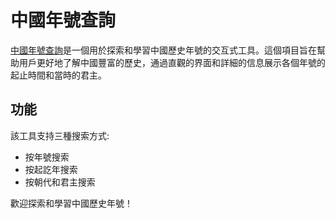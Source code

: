 # 中國年號查詢

[中國年號查詢](https://qinghaoh.github.io/chinese-era-explorer)是一個用於探索和學習中國歷史年號的交互式工具。這個項目旨在幫助用戶更好地了解中國豐富的歷史，通過直觀的界面和詳細的信息展示各個年號的起止時間和當時的君主。

## 功能

該工具支持三種搜索方式:

- 按年號搜索
- 按起訖年搜索
- 按朝代和君主搜索

歡迎探索和學習中國歷史年號！
